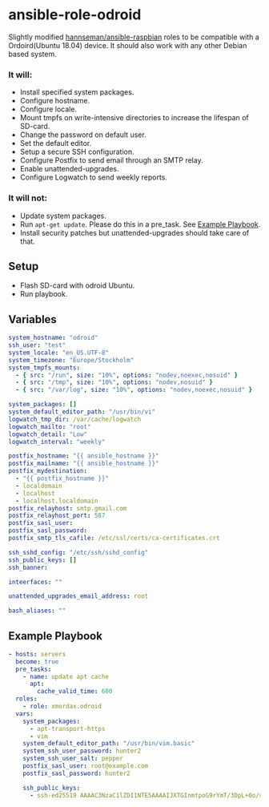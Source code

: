 # ansible-role-odroid

Slightly modified [hannseman/ansible-raspbian](https://github.com/hannseman/ansible-raspbian) roles to be compatible
with a Ordoird(Ubuntu 18.04) device. It should also work with any other Debian based system.

### It will:

 * Install specified system packages.
 * Configure hostname.
 * Configure locale.
 * Mount tmpfs on write-intensive directories to increase the lifespan of SD-card. 
 * Change the password on default user.
 * Set the default editor.
 * Setup a secure SSH configuration.
 * Configure Postfix to send email through an SMTP relay.
 * Enable unattended-upgrades.
 * Configure Logwatch to send weekly reports.

### It will not:

 * Update system packages.
 * Run `apt-get update`. Please do this in a pre_task. See [Example Playbook](#example-playbook).
 * Install security patches but unattended-upgrades should take care of that. 

## Setup
* Flash SD-card with odroid Ubuntu.
* Run playbook.

## Variables

```yaml
system_hostname: "odroid"
ssh_user: "test"
system_locale: "en_US.UTF-8"
system_timezone: "Europe/Stockholm"
system_tmpfs_mounts:
  - { src: "/run", size: "10%", options: "nodev,noexec,nosuid" }
  - { src: "/tmp", size: "10%", options: "nodev,nosuid" }
  - { src: "/var/log", size: "10%", options: "nodev,noexec,nosuid" }

system_packages: []
system_default_editor_path: "/usr/bin/vi"
logwatch_tmp_dir: /var/cache/logwatch
logwatch_mailto: "root"
logwatch_detail: "Low"
logwatch_interval: "weekly"

postfix_hostname: "{{ ansible_hostname }}"
postfix_mailname: "{{ ansible_hostname }}"
postfix_mydestination:
  - "{{ postfix_hostname }}"
  - localdomain
  - localhost
  - localhost.localdomain
postfix_relayhost: smtp.gmail.com
postfix_relayhost_port: 587
postfix_sasl_user:
postfix_sasl_password:
postfix_smtp_tls_cafile: /etc/ssl/certs/ca-certificates.crt

ssh_sshd_config: "/etc/ssh/sshd_config"
ssh_public_keys: []
ssh_banner:

inteerfaces: ""

unattended_upgrades_email_address: root

bash_aliases: ""
```

## Example Playbook
```yaml
- hosts: servers
  become: true
  pre_tasks:
    - name: update apt cache
      apt:
        cache_valid_time: 600
  roles:
    - role: xmordax.odroid
  vars:
    system_packages:
      - apt-transport-https
      - vim
    system_default_editor_path: "/usr/bin/vim.basic"
    system_ssh_user_password: hunter2
    system_ssh_user_salt: pepper
    postfix_sasl_user: root@example.com
    postfix_sasl_password: hunter2

    ssh_public_keys:
      - ssh-ed25519 AAAAC3NzaC1lZDI1NTE5AAAAIJXTGInmtpoG9rYmT/3DpL+0o/sH2shys+NwJLo8NnCj
```
